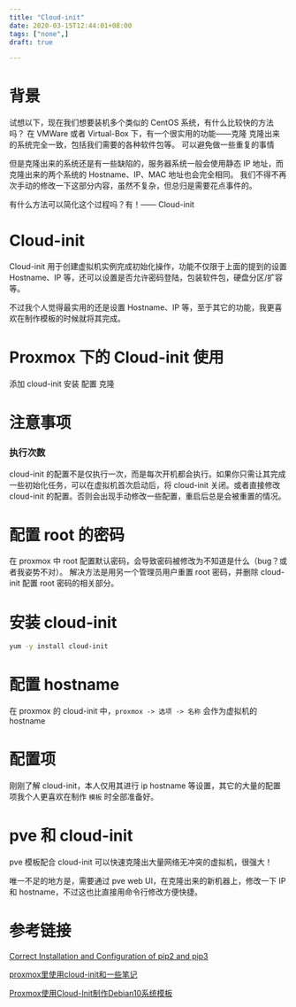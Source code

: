 ```yaml
---
title: "Cloud-init"
date: 2020-03-15T12:44:01+08:00
tags: ["none",]
draft: true 

---
```


# 背景 

试想以下，现在我们想要装机多个类似的 CentOS 系统，有什么比较快的方法吗？
在 VMWare 或者 Virtual-Box 下，有一个很实用的功能——克隆
克隆出来的系统完全一致，包括我们需要的各种软件包等。
可以避免做一些重复的事情

但是克隆出来的系统还是有一些缺陷的，服务器系统一般会使用静态 IP 地址，而克隆出来的两个系统的 Hostname、IP、MAC 地址也会完全相同。
我们不得不再次手动的修改一下这部分内容，虽然不复杂，但总归是需要花点事件的。

有什么方法可以简化这个过程吗？有！—— Cloud-init

# Cloud-init

Cloud-init 用于创建虚拟机实例完成初始化操作，功能不仅限于上面的提到的设置 Hostname、IP 等，还可以设置是否允许密码登陆，包装软件包，硬盘分区/扩容等。

不过我个人觉得最实用的还是设置 Hostname、IP 等，至于其它的功能，我更喜欢在制作模板的时候就将其完成。

# Proxmox 下的 Cloud-init 使用

添加 cloud-init 
安装
配置
克隆

# 注意事项

### 执行次数

cloud-init 的配置不是仅执行一次，而是每次开机都会执行。如果你只需让其完成一些初始化任务，可以在虚拟机首次启动后，将 cloud-init 关闭。或者直接修改 cloud-init 的配置。否则会出现手动修改一些配置，重启后总是会被重置的情况。

# 配置 root 的密码 

在 proxmox 中 root 配置默认密码，会导致密码被修改为不知道是什么（bug？或者我姿势不对）。
解决方法是用另一个管理员用户重置 root 密码，并删除 cloud-init 配置 root 密码的相关部分。

# 安装 cloud-init

```bash
yum -y install cloud-init
```

# 配置 hostname

在 proxmox 的 cloud-init 中，`proxmox -> 选项 -> 名称` 会作为虚拟机的 hostname

# 配置项

刚刚了解 cloud-init，本人仅用其进行 ip hostname 等设置，其它的大量的配置项我个人更喜欢在制作 `模板` 时全部准备好。

# pve 和 cloud-init

pve 模板配合 cloud-init 可以快速克隆出大量网络无冲突的虚拟机，很强大！

唯一不足的地方是，需要通过 pve web UI，在克隆出来的新机器上，修改一下 IP 和 hostname，不过这也比直接用命令行修改方便快捷。

# 参考链接

[Correct Installation and Configuration of pip2 and pip3](https://www.gungorbudak.com/blog/2018/08/02/correct-installation-and-configuration-of-pip2-and-pip3/)

[proxmox里使用cloud-init和一些笔记](https://zhangguanzhang.github.io/2019/01/22/proxmox-cloud-init/#%E5%AE%89%E8%A3%85%E5%AE%8Cproxmox%E7%9A%84%E4%B8%80%E4%BA%9B%E8%AE%BE%E7%BD%AE)

[Proxmox使用Cloud-Init制作Debian10系统模板](https://lala.im/6157.html)
